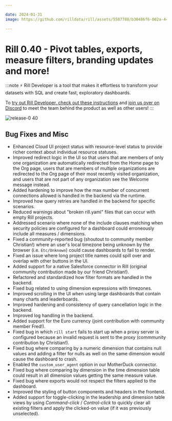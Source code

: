 ```yaml
---

date: 2024-01-31
image: https://github.com/rilldata/rill/assets/5587788/b30486f6-002a-445d-8a1b-955b6ec0066d

---
```


# Rill 0.40 - Pivot tables, exports, measure filters, branding updates and more!

:::note
⚡ Rill Developer is a tool that makes it effortless to transform your datasets with SQL and create fast, exploratory dashboards.

To [try out Rill Developer, check out these instructions](../../install) and [join us over on Discord](https://bit.ly/3bbcSl9) to meet the team behind the product as well as other users!
:::

![release-0 40](https://cdn.rilldata.com/docs/release-notes/release-0.39-gif)
  
## Bug Fixes and Misc
- Enhanced Cloud UI project status with resource-level status to provide richer context about individual resource statuses.
- Improved redirect logic in the UI so that users that are members of only one organization are automatically redirected from the Home page to the Org page, users that are members of multiple organizations are redirected to the Org page of their most recently visited organization, and users that are not part of any organization see the Welcome message instead. 
- Added hardening to improve how the max number of concurrent connections allowed is handled in the backend via the runtime.
- Improved how query retries are handled in the backend for specific scenarios.
- Reduced warnings about "broken rill.yaml" files that can occur with empty Rill projects.
- Addressed scenario where none of the include clauses matching when security policies are configured for a dashboard could erroneously include all measures / dimensions.
- Fixed a community-reported bug (shoutout to community member Christian!) where an user's local timezone being unknown by the browser (i.e. `Etc/Unknown`) could cause dashboards to fail to render.
- Fixed an issue where long project title names could spill over and overlap with other buttons in the UI.
- Added support for a native Salesforce connector in Rill (original community contribution made by our friend Christian!).
- Refactored and standardized how filter formats are handled in the backend. 
- Fixed bug related to using dimension expressions with timezones. 
- Improved scrolling in the UI when using large dashboards that contain many charts and leaderboards. 
- Improved hardening and consistency of query cancellation logic in the backend.
- Improved log handling in the backend.
- Added support for the Euro currency (joint contribution with community member Fred!).
- Fixed bug in which `rill start` fails to start up when a proxy server is configured because an invalid request is sent to the proxy (commmunity contribution by Christian!).
- Fixed bug where comparing by a numeric dimension that contains null values and adding a filter for nulls as well on the same dimension would cause the dashboard to crash.
- Enabled the `custom_user_agent` option in our MotherDuck connector.
- Fixed bug where comparing by dimension in the time dimension table could result in all dimension values getting the same measure value. 
- Fixed bug where exports would not respect the filters applied to the dashboard.
- Improved the styling of button components and headers in the frontend.
- Added support for toggle-clicking in the leadership and dimension table views by using _Command-click_ / _Control-click_ to quickly clear all existing filters and apply the clicked-on value (if it was previously unselected).